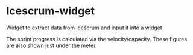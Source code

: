# Icescrum-widget
Widget to extract data from Icescrum and input it into a widget

The sprint progress is calculated via the velocity/capacity. These figures are also shown just under the meter.
